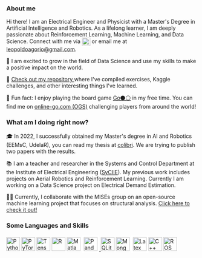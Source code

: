### About me

Hi there! I am an Electrical Engineer and Physicist with a Master's Degree in Artificial Intelligence and Robotics. As a lifelong learner, I am deeply passionate about Reinforcement Learning, Machine Learning, and Data Science. Connect with me via <a href="https://www.linkedin.com/in/leopoldo-agorio-aa5492218/"><img align="center" alt="Leo's LinkedIN" width="22px" src="https://raw.githubusercontent.com/peterthehan/peterthehan/master/assets/linkedin.svg"/></a> or email me at <a href='mailto:leopoldoagorio@gmail.com'>leopoldoagorio@gmail.com</a>. 

🌟 I am excited to grow in the field of Data Science and use my skills to make a positive impact on the world.

💪 [ Check out my repository ](https://github.com/leopoldoagorio/Challenges) where I've compiled exercises, Kaggle challenges, and other interesting things I've learned.

🎲 Fun fact: I enjoy playing the board game [Go⚫⚪](https://en.wikipedia.org/wiki/Go_(game)) in my free time. You can find me on [online-go.com (OGS)](https://online-go.com/user/view/920781) challenging players from around the world!

### What am I doing right now?

🎓  In 2022, I successfully obtained my Master's degree in AI and Robotics (EEMsC, UdelaR), you can read my thesis at [colibri](https://www.colibri.udelar.edu.uy/jspui/handle/20.500.12008/33397?locale=es). We are trying to publish two papers with the results.

📚 I am a teacher and researcher in the Systems and Control Department at the Institute of Electrical Engineering ([SyCIIE](https://iie.fing.edu.uy/institucional/departamentos/sistemas-y-control/)). My previous work includes projects on Aerial Robotics and Reinforcement Learning. Currently I am working on a Data Science project on Electrical Demand Estimation.

🤝🏻 Currently, I collaborate with the MISEs group on an open-source machine learning project that focuses on structural analysis. [Click here to check it out!](https://github.com/leopoldoagorio/mamaML)


### Some Languages and Skills
<p align="left"> 
<a href="https://www.python.org/" target="_blank" rel="noreferrer"><img src="https://raw.githubusercontent.com/danielcranney/readme-generator/main/public/icons/skills/python-colored.svg" width="36" height="36" alt="Python" /></a>
 <a href="https://pytorch.org/" target="_blank" rel="noreferrer"><img src="https://avatars.githubusercontent.com/u/21003710?s=200&v=4" width="36" height="36" alt="PyTorch" /></a> <a href="https://www.tensorflow.org/" target="_blank" rel="noreferrer"><img src="https://www.vectorlogo.zone/logos/tensorflow/tensorflow-icon.svg" width="36" height="36" alt="TensorFlow" /></a>
 <a href="https://www.r-project.org/" target="_blank" rel="noreferrer"><img src="https://www.r-project.org/logo/Rlogo.svg" width="36" height="36" alt="R" /></a> 
 <a href="https://en.wikipedia.org/wiki/Matlab" target="_blank" rel="noreferrer"><img src="https://upload.wikimedia.org/wikipedia/commons/2/21/Matlab_Logo.png" width="36" height="36" alt="Matlab" /></a>
<a href="https://pandas.pydata.org/" target="_blank" rel="noreferrer">
  <img src="https://upload.wikimedia.org/wikipedia/commons/e/ed/Pandas_logo.svg" width="36" height="36" alt="Pandas" style="background-color: white; padding: 5px;">
</a>
 <a href="https://www.sqlite.org/index.html" target="_blank" rel="noreferrer"><img src="https://www.vectorlogo.zone/logos/sqlite/sqlite-icon.svg" width="36" height="36" alt="SQLite" /></a> <a href="https://www.mongodb.com/" target="_blank" rel="noreferrer"><img src="https://www.vectorlogo.zone/logos/mongodb/mongodb-icon.svg" width="36" height="36" alt="MongoDB"/></a>
<a href="https://en.wikipedia.org/wiki/LaTex" target="_blank" rel="noreferrer"><img src="https://cdn.icon-icons.com/icons2/2389/PNG/512/latex_logo_icon_145115.png" width="36" height="36" alt="Latex" style="background-color: white; padding: 5px;/></a>
<a href="https://docs.microsoft.com/en-us/cpp/?view=msvc-170" target="_blank" rel="noreferrer"><img src="https://raw.githubusercontent.com/danielcranney/readme-generator/main/public/icons/skills/cplusplus-colored.svg" width="36" height="36" alt="C++" /></a> <a href="http://wiki.ros.org/" target="_blank" rel="noreferrer"><img src="https://www.vectorlogo.zone/logos/ros/ros-ar21.svg" height="36" alt="ROS" /></a> </p>
